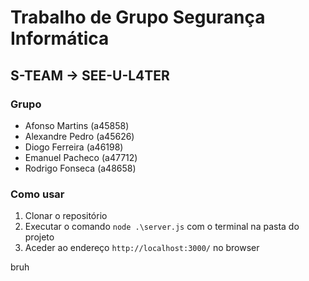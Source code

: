 # Trabalho de Grupo Segurança Informática
## S-TEAM -> SEE-U-L4TER
### Grupo
- Afonso Martins (a45858)
- Alexandre Pedro (a45626)
- Diogo Ferreira (a46198)
- Emanuel Pacheco (a47712)
- Rodrigo Fonseca (a48658)

### Como usar
1. Clonar o repositório
2. Executar o comando ```node .\server.js``` com o terminal na pasta do projeto
3. Aceder ao endereço ```http://localhost:3000/``` no browser

bruh